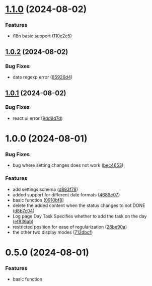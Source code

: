 # [1.1.0](https://github.com/mlhiter/logseq-task-done-time-mini/compare/v1.0.2...v1.1.0) (2024-08-02)


### Features

* i18n basic support ([110c2e5](https://github.com/mlhiter/logseq-task-done-time-mini/commit/110c2e5ddfa7f99edadfe886e9a8633bca5cde45))

## [1.0.2](https://github.com/mlhiter/logseq-task-done-time-mini/compare/v1.0.1...v1.0.2) (2024-08-02)


### Bug Fixes

* date regexp error ([85926d4](https://github.com/mlhiter/logseq-task-done-time-mini/commit/85926d4564f9b5a334cb8dcb45a2f6d8a97cf285))

## [1.0.1](https://github.com/mlhiter/logseq-task-done-time-mini/compare/v1.0.0...v1.0.1) (2024-08-02)


### Bug Fixes

* react ui error ([9dd8d7d](https://github.com/mlhiter/logseq-task-done-time-mini/commit/9dd8d7d89bd78c7a3b56c96377c06792cb6701bb))

# 1.0.0 (2024-08-01)

### Bug Fixes

- bug where setting changes does not work ([bec4653](https://github.com/mlhiter/logseq-task-done-time-mini/commit/bec465396a735a684ce3a14e9c44fe68ac4c303c))

### Features

- add settings schema ([d893f78](https://github.com/mlhiter/logseq-task-done-time-mini/commit/d893f7890f55c48ef81ad32e0fc3d41de7d80ff1))
- added support for different date formats ([4689e07](https://github.com/mlhiter/logseq-task-done-time-mini/commit/4689e078106a3ed5c710dd69524adc101fd73670))
- basic function ([0910bf8](https://github.com/mlhiter/logseq-task-done-time-mini/commit/0910bf8d92c8d985eac254437d1f11dbbd310f81))
- delete the added content when the status changes to not DONE ([d8b7c04](https://github.com/mlhiter/logseq-task-done-time-mini/commit/d8b7c042d3d82f26fa74f5496792a1c340ed1f83))
- Log page Day Task Specifies whether to add the task on the day ([ef836ab](https://github.com/mlhiter/logseq-task-done-time-mini/commit/ef836ab73187fbb90e16d51d461b2baa9ad7634d))
- restricted position for ease of regularization ([28be90a](https://github.com/mlhiter/logseq-task-done-time-mini/commit/28be90a10bc4ff248bc90f7f3f1e021460c448b6))
- the other two display modes ([712dbcf](https://github.com/mlhiter/logseq-task-done-time-mini/commit/712dbcf670718c9aaacf3af7323adca2a83116c4))

# 0.5.0 (2024-08-01)

### Features

- basic function
